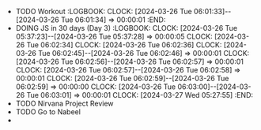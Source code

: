 - TODO Workout
  :LOGBOOK:
  CLOCK: [2024-03-26 Tue 06:01:33]--[2024-03-26 Tue 06:01:34] =>  00:00:01
  :END:
- DOING JS in 30 days (Day 3)
  :LOGBOOK:
  CLOCK: [2024-03-26 Tue 05:37:23]--[2024-03-26 Tue 05:37:28] =>  00:00:05
  CLOCK: [2024-03-26 Tue 06:02:34]
  CLOCK: [2024-03-26 Tue 06:02:36]
  CLOCK: [2024-03-26 Tue 06:02:45]--[2024-03-26 Tue 06:02:46] =>  00:00:01
  CLOCK: [2024-03-26 Tue 06:02:56]--[2024-03-26 Tue 06:02:57] =>  00:00:01
  CLOCK: [2024-03-26 Tue 06:02:57]--[2024-03-26 Tue 06:02:58] =>  00:00:01
  CLOCK: [2024-03-26 Tue 06:02:59]--[2024-03-26 Tue 06:02:59] =>  00:00:00
  CLOCK: [2024-03-26 Tue 06:03:00]--[2024-03-26 Tue 06:03:01] =>  00:00:01
  CLOCK: [2024-03-27 Wed 05:27:55]
  :END:
- TODO Nirvana Project Review
- TODO Go to Nabeel
-
